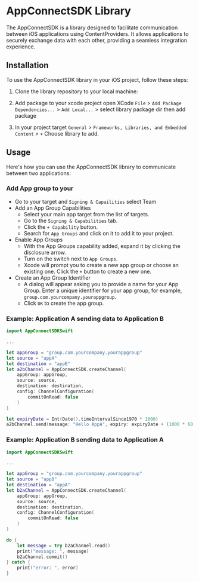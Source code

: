 # AppConnectSDK Library

The AppConnectSDK is a library designed to facilitate communication between iOS applications using ContentProviders. It allows applications to securely exchange data with each other, providing a seamless integration experience.

## Installation
To use the AppConnectSDK library in your iOS project, follow these steps:

1. Clone the library repository to your local machine:

2. Add package to your xcode project open XCode `File` > `Add Package Dependencies...` > `Add Local...` > select library package dir then add package

3. In your project target `General` > `Frameworks, Libraries, and Embedded Content` > `+` Choose library to add.

## Usage

Here's how you can use the AppConnectSDK library to communicate between two applications:

### Add App group to your 

- Go to your target and `Signing & Capailities` select Team
- Add an App Group Capabilities
  - Select your main app target from the list of targets.
  - Go to the `Signing & Capabilities` tab.
  - Click the `+ Capability` button.
  - Search for `App Groups` and click on it to add it to your project.
- Enable App Groups
  - With the App Groups capability added, expand it by clicking the disclosure arrow.
  - Turn on the switch next to `App Groups`.
  - Xcode will prompt you to create a new app group or choose an existing one. Click the `+` button to create a new one.
- Create an App Group Identifier
  - A dialog will appear asking you to provide a name for your App Group. Enter a unique identifier for your app group, for example, `group.com.yourcompany.yourappgroup`.
  - Click `OK` to create the app group.

### Example: Application A sending data to Application B

```swift
import AppConnectSDKSwift

...

let appGroup = "group.com.yourcompany.yourappgroup"
let source = "appA"
let destination = "appB"
let a2bChannel = AppConnectSDK.createChannel(
    appGroup: appGroup,
    source: source,
    destination: destination,
    config: ChannelConfiguration(
        commitOnRead: false
    )
)

let expiryDate = Int(Date().timeIntervalSince1970 * 1000)
a2bChannel.send(message: "Hello AppA", expiry: expiryDate + (1000 * 60 * 30))
```

### Example: Application B sending data to Application A

```swift
import AppConnectSDKSwift

...

let appGroup = "group.com.yourcompany.yourappgroup"
let source = "appB"
let destination = "appA"
let b2aChannel = AppConnectSDK.createChannel(
    appGroup: appGroup,
    source: source,
    destination: destination,
    config: ChannelConfiguration(
        commitOnRead: false
    )
)

do {
    let message = try b2aChannel.read()
    print("message: ", message)
    b2aChannel.commit()
} catch {
    print("error: ", error)
}
```